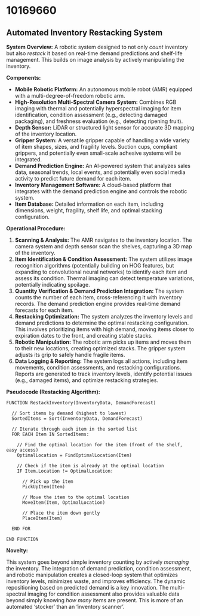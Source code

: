 # 10169660

## Automated Inventory Restacking System

**System Overview:** A robotic system designed to not only *count* inventory but also *restack* it based on real-time demand predictions and shelf-life management. This builds on image analysis by actively manipulating the inventory.

**Components:**

*   **Mobile Robotic Platform:** An autonomous mobile robot (AMR) equipped with a multi-degree-of-freedom robotic arm.
*   **High-Resolution Multi-Spectral Camera System:**  Combines RGB imaging with thermal and potentially hyperspectral imaging for item identification, condition assessment (e.g., detecting damaged packaging), and freshness evaluation (e.g., detecting ripening fruit).
*   **Depth Sensor:** LiDAR or structured light sensor for accurate 3D mapping of the inventory location.
*   **Gripper System:**  A versatile gripper capable of handling a wide variety of item shapes, sizes, and fragility levels.  Suction cups, compliant grippers, and potentially even small-scale adhesive systems will be integrated.
*   **Demand Prediction Engine:**  An AI-powered system that analyzes sales data, seasonal trends, local events, and potentially even social media activity to predict future demand for each item.
*   **Inventory Management Software:** A cloud-based platform that integrates with the demand prediction engine and controls the robotic system.
*   **Item Database:** Detailed information on each item, including dimensions, weight, fragility, shelf life, and optimal stacking configuration.

**Operational Procedure:**

1.  **Scanning & Analysis:** The AMR navigates to the inventory location.  The camera system and depth sensor scan the shelves, capturing a 3D map of the inventory.
2.  **Item Identification & Condition Assessment:** The system utilizes image recognition algorithms (potentially building on HOG features, but expanding to convolutional neural networks) to identify each item and assess its condition. Thermal imaging can detect temperature variations, potentially indicating spoilage.
3.  **Quantity Verification & Demand Prediction Integration:** The system counts the number of each item, cross-referencing it with inventory records.  The demand prediction engine provides real-time demand forecasts for each item.
4.  **Restacking Optimization:** The system analyzes the inventory levels and demand predictions to determine the optimal restacking configuration.  This involves prioritizing items with high demand, moving items closer to expiration dates to the front, and creating stable stacks.
5.  **Robotic Manipulation:** The robotic arm picks up items and moves them to their new locations, creating optimized stacks.  The gripper system adjusts its grip to safely handle fragile items.
6.  **Data Logging & Reporting:** The system logs all actions, including item movements, condition assessments, and restacking configurations.  Reports are generated to track inventory levels, identify potential issues (e.g., damaged items), and optimize restacking strategies.

**Pseudocode (Restacking Algorithm):**

```
FUNCTION RestackInventory(InventoryData, DemandForecast)

  // Sort items by demand (highest to lowest)
  SortedItems = Sort(InventoryData, DemandForecast)

  // Iterate through each item in the sorted list
  FOR EACH Item IN SortedItems:

    // Find the optimal location for the item (front of the shelf, easy access)
    OptimalLocation = FindOptimalLocation(Item)

    // Check if the item is already at the optimal location
    IF Item.Location != OptimalLocation:

      // Pick up the item
      PickUpItem(Item)

      // Move the item to the optimal location
      MoveItem(Item, OptimalLocation)

      // Place the item down gently
      PlaceItem(Item)

  END FOR

END FUNCTION
```

**Novelty:**

This system goes beyond simple inventory counting by actively *managing* the inventory.  The integration of demand prediction, condition assessment, and robotic manipulation creates a closed-loop system that optimizes inventory levels, minimizes waste, and improves efficiency. The dynamic repositioning based on predicted demand is a key innovation. The multi-spectral imaging for condition assessment also provides valuable data beyond simply knowing *how many* items are present. This is more of an automated ‘stocker’ than an ‘inventory scanner’.